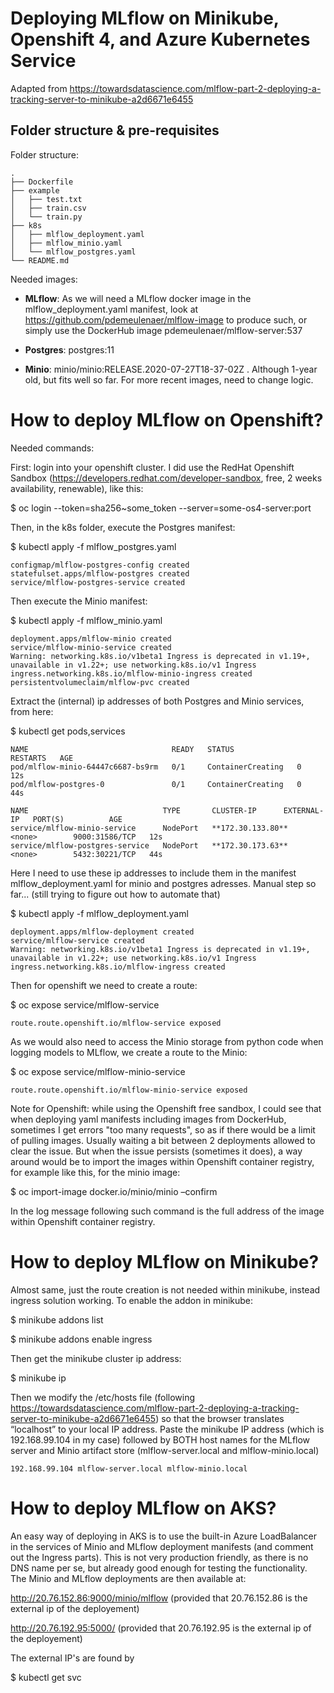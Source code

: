 # Deploying MLflow on Minikube, Openshift 4, and Azure Kubernetes Service

Adapted from https://towardsdatascience.com/mlflow-part-2-deploying-a-tracking-server-to-minikube-a2d6671e6455 

## Folder structure & pre-requisites

Folder structure:

    .
    ├── Dockerfile
    ├── example
    │   ├── test.txt
    │   ├── train.csv
    │   └── train.py
    ├── k8s
    │   ├── mlflow_deployment.yaml
    │   ├── mlflow_minio.yaml
    │   └── mlflow_postgres.yaml
    └── README.md

Needed images:

- **MLflow**: As we will need a MLflow docker image in the mlflow_deployment.yaml manifest, look at  https://github.com/pdemeulenaer/mlflow-image to produce such, or simply use the DockerHub image pdemeulenaer/mlflow-server:537

- **Postgres**: postgres:11

- **Minio**: minio/minio:RELEASE.2020-07-27T18-37-02Z . Although 1-year old, but fits well so far. For more recent images, need to change logic. 

# How to deploy MLflow on Openshift?

Needed commands:

First: login into your openshift cluster. I did use the RedHat Openshift Sandbox (https://developers.redhat.com/developer-sandbox, free, 2 weeks availability, renewable), like this:

$ oc login --token=sha256~some_token --server=some-os4-server:port

Then, in the k8s folder, execute the Postgres manifest:

$ kubectl apply -f mlflow_postgres.yaml

    configmap/mlflow-postgres-config created
    statefulset.apps/mlflow-postgres created
    service/mlflow-postgres-service created

Then execute the Minio manifest:    

$ kubectl apply -f mlflow_minio.yaml 

    deployment.apps/mlflow-minio created
    service/mlflow-minio-service created
    Warning: networking.k8s.io/v1beta1 Ingress is deprecated in v1.19+, unavailable in v1.22+; use networking.k8s.io/v1 Ingress
    ingress.networking.k8s.io/mlflow-minio-ingress created
    persistentvolumeclaim/mlflow-pvc created

Extract the (internal) ip addresses of both Postgres and Minio services, from here:

$ kubectl get pods,services

    NAME                                READY   STATUS              RESTARTS   AGE
    pod/mlflow-minio-64447c6687-bs9rm   0/1     ContainerCreating   0          12s
    pod/mlflow-postgres-0               0/1     ContainerCreating   0          44s

    NAME                              TYPE       CLUSTER-IP      EXTERNAL-IP   PORT(S)          AGE
    service/mlflow-minio-service      NodePort   **172.30.133.80**   <none>        9000:31586/TCP   12s
    service/mlflow-postgres-service   NodePort   **172.30.173.63**   <none>        5432:30221/TCP   44s

Here I need to use these ip addresses to include them in the manifest mlflow_deployment.yaml for minio and postgres adresses. Manual step so far... (still trying to figure out how to automate that)

$ kubectl apply -f mlflow_deployment.yaml 

    deployment.apps/mlflow-deployment created
    service/mlflow-service created
    Warning: networking.k8s.io/v1beta1 Ingress is deprecated in v1.19+, unavailable in v1.22+; use networking.k8s.io/v1 Ingress
    ingress.networking.k8s.io/mlflow-ingress created

Then for openshift we need to create a route: 

$ oc expose service/mlflow-service

    route.route.openshift.io/mlflow-service exposed

As we would also need to access the Minio storage from python code when logging models to MLflow, we create a route to the Minio: 

$ oc expose service/mlflow-minio-service

    route.route.openshift.io/mlflow-minio-service exposed

Note for Openshift: while using the Openshift free sandbox, I could see that when deploying yaml manifests including images from DockerHub, sometimes I get errors "too many requests", so as if there would be a limit of pulling images. Usually waiting a bit between 2 deployments allowed to clear the issue. But when the issue persists (sometimes it does), a way around would be to import the images within Openshift container registry, for example like this, for the minio image: 

$ oc import-image docker.io/minio/minio –confirm

In the log message following such command is the full address of the image within Openshift container registry.

# How to deploy MLflow on Minikube?

Almost same, just the route creation is not needed within minikube, instead ingress solution working. To enable the addon in minikube:

$ minikube addons list

$ minikube addons enable ingress

Then get the minikube cluster ip address:

$ minikube ip

Then we modify the /etc/hosts file (following https://towardsdatascience.com/mlflow-part-2-deploying-a-tracking-server-to-minikube-a2d6671e6455) so that the browser translates “localhost” to your local IP address. Paste the minikube IP address (which is 192.168.99.104 in my case) followed by BOTH host names for the MLflow server and Minio artifact store (mlflow-server.local and mlflow-minio.local)

    192.168.99.104 mlflow-server.local mlflow-minio.local

# How to deploy MLflow on AKS?

An easy way of deploying in AKS is to use the built-in Azure LoadBalancer in the services of Minio and MLflow deployment manifests (and comment out the Ingress parts). This is not very production friendly, as there is no DNS name per se, but already good enough for testing the functionality. The Minio and MLflow deployments are then available at:

http://20.76.152.86:9000/minio/mlflow (provided that 20.76.152.86 is the external ip of the deployement)

http://20.76.192.95:5000/ (provided that 20.76.192.95 is the external ip of the deployement)

The external IP's are found by 

$ kubectl get svc